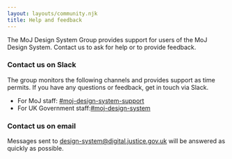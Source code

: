 ```yaml
---
layout: layouts/community.njk
title: Help and feedback
---
```


<span class="govuk-caption-xl">The MoJ Design System Group provides support for users of the MoJ Design System. Contact us to ask for help or to provide feedback.</span>

### Contact us on Slack

The group monitors the following channels and provides support as time permits. If you have any questions or feedback, get in touch via Slack.

- For MoJ staff: [#moj-design-system-support](https://moj.enterprise.slack.com/archives/CH5RUSB27)
- For UK Government staff:[#moj-design-system](https://ukgovernmentdigital.slack.com/archives/CJ6QDRDGC)

### Contact us on email

Messages sent to [design-system@digital.justice.gov.uk](mailto:design-system@digital.justice.gov.uk) will be answered as quickly as possible.
